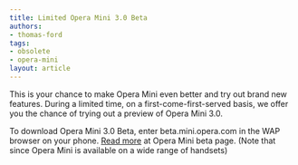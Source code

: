 ```yaml
---
title: Limited Opera Mini 3.0 Beta
authors:
- thomas-ford
tags:
- obsolete
- opera-mini
layout: article
---
```


This is your chance to make Opera Mini even better and try out brand new features. During a limited time, on a first-come-first-served basis, we offer you the chance of trying out a preview of Opera Mini 3.0.

To download Opera Mini 3.0 Beta, enter beta.mini.opera.com in the WAP browser on your phone. [Read more][1] at Opera Mini beta page. (Note that since Opera Mini is available on a wide range of handsets)

[1]: http://www.opera.com/mobile/download/